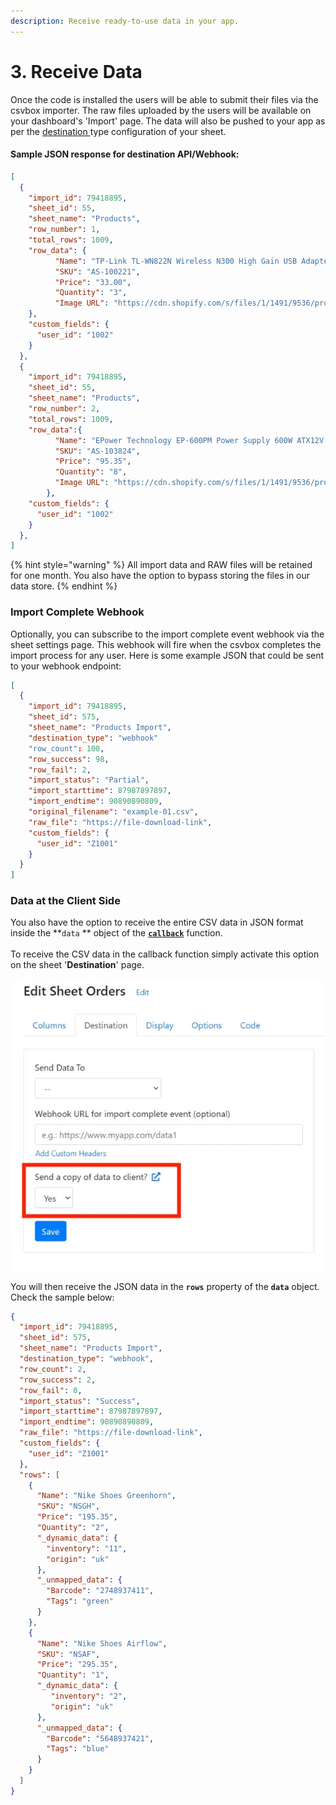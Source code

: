 ```yaml
---
description: Receive ready-to-use data in your app.
---
```


# 3. Receive Data

Once the code is installed the users will be able to submit their files via the csvbox importer. The raw files uploaded by the users will be available on your dashboard's 'Import' page. The data will also be pushed to your app as per the [destination ](../destinations/)type configuration of your sheet.

#### Sample JSON response for destination API/Webhook: <a href="#sample-response" id="sample-response"></a>

```json
[
  {
    "import_id": 79418895,
    "sheet_id": 55,
    "sheet_name": "Products",
    "row_number": 1,
    "total_rows": 1009,
    "row_data": {
          "Name": "TP-Link TL-WN822N Wireless N300 High Gain USB Adapter",
          "SKU": "AS-100221",
          "Price": "33.00",
          "Quantity": "3",
          "Image URL": "https://cdn.shopify.com/s/files/1/1491/9536/products/31jJOj1DS5L_070b4893-b7af-482f-8a15-d40f5e06760d.jpg?v=1521803806"
    },
    "custom_fields": {
      "user_id": "1002"
    }
  },
  {
    "import_id": 79418895,
    "sheet_id": 55,
    "sheet_name": "Products",
    "row_number": 2,
    "total_rows": 1009,
    "row_data":{
          "Name": "EPower Technology EP-600PM Power Supply 600W ATX12V 2.3 Single 120mm Cooling Fan Bare",
          "SKU": "AS-103824",
          "Price": "95.35",
          "Quantity": "8",
          "Image URL": "https://cdn.shopify.com/s/files/1/1491/9536/products/71pRC5VjF-L_8f840eb9-6a47-407f-999c-490f7814159d.jpg?v=1521803806"
        },
    "custom_fields": {
      "user_id": "1002"
    }
  },
]

```

{% hint style="warning" %}
All import data and RAW files will be retained for one month. You also have the option to bypass storing the files in our data store.
{% endhint %}

### Import Complete Webhook

Optionally, you can subscribe to the import complete event webhook via the sheet settings page. This webhook will fire when the csvbox completes the import process for any user. Here is some example JSON that could be sent to your webhook endpoint:

```json
[
  {
    "import_id": 79418895,
    "sheet_id": 575,
    "sheet_name": "Products Import",
    "destination_type": "webhook"
    "row_count": 100,
    "row_success": 98,
    "row_fail": 2,
    "import_status": "Partial",
    "import_starttime": 87987897897,
    "import_endtime": 90890890809,
    "original_filename": "example-01.csv",
    "raw_file": "https://file-download-link",
    "custom_fields": {
      "user_id": "Z1001"
    }
  }
]
```

### Data at the Client Side

You also have the option to receive the entire CSV data in JSON format inside the **`data` ** object of the [**`callback`**](https://help.csvbox.io/getting-started/2.-install-code#callback-function) function.\
\
To receive the CSV data in the callback function simply activate this option on the sheet '**Destination**' page.

![Send JSON data to client](<../.gitbook/assets/client data.jpg>)

You will then receive the JSON data in the **`rows`** property of the **`data`** object. Check the sample below:

```json
{
  "import_id": 79418895,
  "sheet_id": 575,
  "sheet_name": "Products Import",
  "destination_type": "webhook",
  "row_count": 2,
  "row_success": 2,
  "row_fail": 0,
  "import_status": "Success",
  "import_starttime": 87987897897,
  "import_endtime": 90890890809,
  "raw_file": "https://file-download-link",
  "custom_fields": {
    "user_id": "Z1001"
  },
  "rows": [
    {
      "Name": "Nike Shoes Greenhorn",
      "SKU": "NSGH",
      "Price": "195.35",
      "Quantity": "2",
      "_dynamic_data": {
        "inventory": "11",
        "origin": "uk"
      },
      "_unmapped_data": {
        "Barcode": "2748937411",        
        "Tags": "green"
      }
    },
    {
      "Name": "Nike Shoes Airflow",
      "SKU": "NSAF",
      "Price": "295.35",
      "Quantity": "1",
      "_dynamic_data": {
         "inventory": "2",
         "origin": "uk"
      },
      "_unmapped_data": {
        "Barcode": "5648937421",        
        "Tags": "blue"
      }
    }
  ]
}
```
